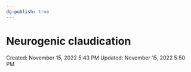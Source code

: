 ```yaml
---
dg-publish: true
---
```


# Neurogenic claudication

Created: November 15, 2022 5:43 PM
Updated: November 15, 2022 5:50 PM